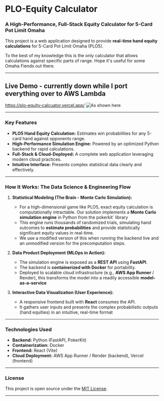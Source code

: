 # PLO-Equity Calculator

### A High-Performance, Full-Stack Equity Calculator for 5-Card Pot Limit Omaha

This project is a web application designed to provide **real-time hand equity calculations** for 5-Card Pot Limit Omaha (PLO5).

To the best of my knowledge this is the only calculator that allows calculations against specific parts of range. Hope it's useful for some Omaha Fiends out there.

---

## Live Demo - currently down while I port everything over to AWS Lambda

https://plo-equity-calcuator.vercel.app/
![As shown here](https://github.com/user-attachments/assets/0306c557-a592-4b10-b8d5-46557ac27cd7)

---

### Key Features

* **PLO5 Hand Equity Calculation:** Estimates win probabilities for any 5-card hand against opponents range.
* **High-Performance Simulation Engine:** Powered by an optimized Python backend for rapid calculations.
* **Full-Stack & Cloud-Deployed:** A complete web application leveraging modern cloud practices.
* **Intuitive Interface:** Presents complex statistical data clearly and effectively.

---

### How It Works: The Data Science & Engineering Flow

1.  **Statistical Modeling (The Brain - Monte Carlo Simulation):**
    * For a high-dimensional game like PLO5, exact equity calculation is computationally intractable. Our solution implements a **Monte Carlo simulation engine** in Python from the pokerkit` library
    * This engine runs thousands of randomized trials, simulating hand outcomes to **estimate probabilities** and provide statistically significant equity values in real-time.
    * We use a modified version of this when running the backend live and an unmodified version for the precomputation steps.

2.  **Data Product Deployment (MLOps in Action):**
    * The simulation engine is exposed as a **REST API** using **FastAPI**.
    * The backend is **containerized with Docker** for portability.
    * Deployed to scalable cloud infrastructure (e.g., **AWS App Runner** / Render), this transforms the  model into a readily accessible **model-as-a-service**

3.  **Interactive Data Visualization (User Experience):**
    * A responsive frontend built with **React** consumes the API.
    * It gathers user inputs and presents the complex probabilistic outputs (hand equities) in an intuitive, real-time format

---

### Technologies Used

* **Backend:** Python (FastAPI, PokerKit)
* **Containerization:** Docker
* **Frontend:** React (Vite)
* **Cloud Deployment:** AWS App Runner / Render (backend), Vercel (frontend)

---

### License

This project is open source under the [MIT License](LICENSE.md).

---
